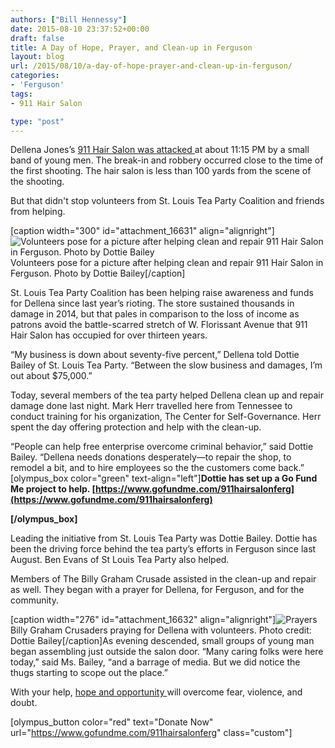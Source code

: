 ```yaml
---
authors: ["Bill Hennessy"]
date: 2015-08-10 23:37:52+00:00
draft: false
title: A Day of Hope, Prayer, and Clean-up in Ferguson
layout: blog
url: /2015/08/10/a-day-of-hope-prayer-and-clean-up-in-ferguson/
categories:
- 'Ferguson'
tags:
- 911 Hair Salon

type: "post"
---
```


Dellena Jones’s [911 Hair Salon was attacked ](https://hennessysview.com/2015/08/10/911-beauty-salon-targeted-by-looters-please-help/)at about 11:15 PM by a small band of young men. The break-in and robbery occurred close to the time of the first shooting. The hair salon is less than 100 yards from the scene of the shooting.

But that didn't stop volunteers from St. Louis Tea Party Coalition and friends from helping.

[caption width="300" id="attachment_16631" align="alignright"]![Volunteers pose for a picture after helping clean and repair 911 Hair Salon in Ferguson. Photo by Dottie Bailey](https://hennessysview.com/wp-content/uploads/2015/08/IMG_33301-300x250.jpg)
Volunteers pose for a picture after helping clean and repair 911 Hair Salon in Ferguson. Photo by Dottie Bailey[/caption]

St. Louis Tea Party Coalition has been helping raise awareness and funds for Dellena since last year’s rioting. The store sustained thousands in damage in 2014, but that pales in comparison to the loss of income as patrons avoid the battle-scarred stretch of W. Florissant Avenue that 911 Hair Salon has occupied for over thirteen years.

“My business is down about seventy-five percent,” Dellena told Dottie Bailey of St. Louis Tea Party. “Between the slow business and damages, I’m out about $75,000.”

Today, several members of the tea party helped Dellena clean up and repair damage done last night. Mark Herr travelled here from Tennessee to conduct training for his organization, The Center for Self-Governance. Herr spent the day offering protection and help with the clean-up.

“People can help free enterprise overcome criminal behavior,” said Dottie Bailey. “Dellena needs donations desperately—to repair the shop, to remodel a bit, and to hire employees so the the customers come back.”
[olympus_box color="green" text-align="left"]**Dottie has set up a Go Fund Me project to help.  [https://www.gofundme.com/911hairsalonferg](https://www.gofundme.com/911hairsalonferg)**

**[/olympus_box]**

Leading the initiative from St. Louis Tea Party was Dottie Bailey. Dottie has been the driving force behind the tea party’s efforts in Ferguson since last August. Ben Evans of St Louis Tea Party also helped.

Members of The Billy Graham Crusade assisted in the clean-up and repair as well. They began with a prayer for Dellena, for Ferguson, and for the community.

[caption width="276" id="attachment_16632" align="alignright"]![Prayers](https://hennessysview.com/wp-content/uploads/2015/08/IMG_3332.JPG-276x300.jpg)
Billy Graham Crusaders praying for Dellena with volunteers. Photo credit: Dottie Bailey[/caption]As evening descended, small groups of young man began assembling just outside the salon door. “Many caring folks were here today,” said Ms. Bailey, “and a barrage of media. But we did notice the thugs starting to scope out the place.”

With your help, [hope and opportunity ](https://hennessysview.com/2015/08/09/why-bother/)will overcome fear, violence, and doubt.





[olympus_button color="red" text="Donate Now" url="https://www.gofundme.com/911hairsalonferg" class="custom"]


